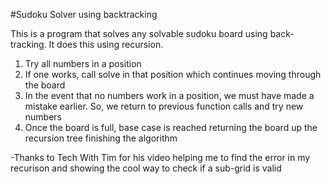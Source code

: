 #Sudoku Solver using backtracking

This is a program that solves any solvable sudoku board using back-tracking. It does this using recursion.

1. Try all numbers in a position
2. If one works, call solve in that position which continues moving through the board
3. In the event that no numbers work in a position, we must have made a mistake earlier. So, we return to previous function calls and try new numbers
4. Once the board is full, base case is reached returning the board up the recursion tree finishing the algorithm

-Thanks to Tech With Tim for his video helping me to find the error in my recurison and showing the cool way to check if a sub-grid is valid
